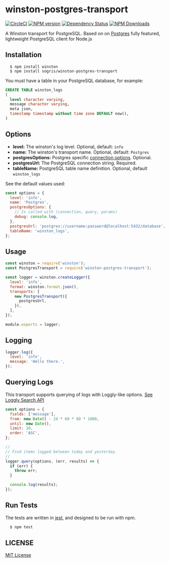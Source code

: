 # winston-postgres-transport

[![CircleCI](https://circleci.com/gh/ofkindness/winston-postgres-transport/tree/master.svg?style=svg)](https://circleci.com/gh/ofkindness/winston-postgres-transport/tree/master)
[![NPM version](https://img.shields.io/npm/v/winston-postgres-transport.svg)](https://npmjs.org/package/winston-postgres-transport)
[![Dependency Status](https://david-dm.org/ofkindness/winston-postgres-transport.svg?theme=shields.io)](https://david-dm.org/ofkindness/winston-postgres-transport)
[![NPM Downloads](https://img.shields.io/npm/dm/winston-postgres-transport.svg)](https://npmjs.org/package/winston-postgres-transport)

A Winston transport for PostgreSQL. Based on on [Postgres](https://github.com/porsager/postgres) fully featured, lightweight PostgreSQL client for Node.js

## Installation

```console
  $ npm install winston
  $ npm install sogris/winston-postgres-transport
```

You must have a table in your PostgreSQL database, for example:

```sql
CREATE TABLE winston_logs
(
  level character varying,
  message character varying,
  meta json,
  timestamp timestamp without time zone DEFAULT now(),
)
```

## Options

- **level:** The winston's log level. Optional, default: `info`
- **name:** The winston's transport name. Optional, default: `Postgres`
- **postgresOptions:** Postgres specific [connection options](https://github.com/porsager/postgres#connection-options-postgresurl-options). Optional.
- **postgresUrl:** The PostgreSQL connection string. Required.
- **tableName:** PostgreSQL table name definition. Optional, default `winston_logs`

See the default values used:

```js
const options = {
  level: 'info',
  name: 'Postgres',
  postgresOptions: {
    // Is called with (connection, query, params)
    debug: console.log,
  },
  postgresUrl: 'postgres://username:password@localhost:5432/database',
  tableName: 'winston_logs',
};
```

## Usage

```js
const winston = require('winston');
const PostgresTransport = require('winston-postgres-transport');

const logger = winston.createLogger({
  level: 'info',
  format: winston.format.json(),
  transports: [
    new PostgresTransport({
      postgresUrl,
    }),
  ],
});

module.exports = logger;
```

## Logging

```js
logger.log({
  level: 'info',
  message: 'Hello there.',
});
```

## Querying Logs

This transport supports querying of logs with Loggly-like options. [See Loggly Search API](https://www.loggly.com/docs/api-retrieving-data/)

```js
const options = {
  fields: ['message'],
  from: new Date() - 24 * 60 * 60 * 1000,
  until: new Date(),
  limit: 10,
  order: 'ASC',
};

//
// Find items logged between today and yesterday.
//
logger.query(options, (err, results) => {
  if (err) {
    throw err;
  }

  console.log(results);
});
```

## Run Tests

The tests are written in [jest](https://jestjs.io/), and designed to be run with npm.

```bash
  $ npm test
```

## LICENSE

[MIT License](http://en.wikipedia.org/wiki/MIT_License)
